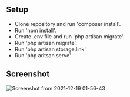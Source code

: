 

## Setup

- Clone repository and run 'composer install'.
- Run 'npm install'.
- Create .env file and run 'php artisan migrate'.
- Run 'php artisan migrate'.
- Run 'php artisan storage:link'
- Run 'php aritsan serve'

## Screenshot

![Screenshot from 2021-12-19 01-56-43](https://user-images.githubusercontent.com/48914446/146654993-c585d21e-2e73-4a93-82c6-ae99de35f34b.png)


